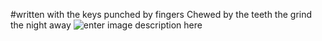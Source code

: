 #written with the keys punched by fingers
Chewed by the teeth the grind the night away
![enter image description here](https://lh3.googleusercontent.com/pzW08ki2HfbjUtIM_31vZ1pU__dN6GEUfpmOJ3G6aAI=s800 "tunnel Vision")